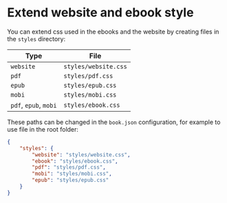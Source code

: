 # Extend website and ebook style

You can extend css used in the ebooks and the website by creating files in the `styles` directory:

| Type | File |
| ---- | ---- |
| `website` | `styles/website.css` |
| `pdf` | `styles/pdf.css` |
| `epub` | `styles/epub.css` |
| `mobi` | `styles/mobi.css` |
| `pdf`, `epub`, `mobi` | `styles/ebook.css` |


These paths can be changed in the `book.json` configuration, for example to use file in the root folder:

```json
{
    "styles": {
        "website": "styles/website.css",
        "ebook": "styles/ebook.css",
        "pdf": "styles/pdf.css",
        "mobi": "styles/mobi.css",
        "epub": "styles/epub.css"
    }
}
```